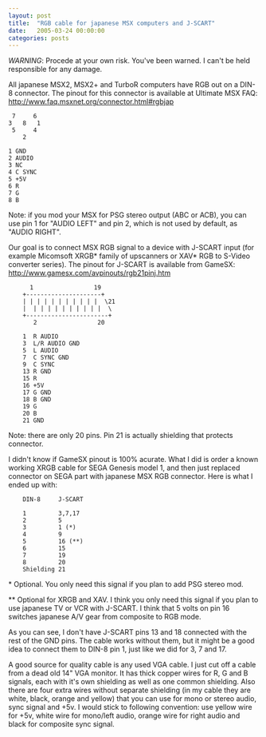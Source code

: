 ```yaml
---
layout: post
title:  "RGB cable for japanese MSX computers and J-SCART"
date:   2005-03-24 00:00:00
categories: posts
---
```


*WARNING*: Procede at your own risk. You've been warned. I can't be held responsible for any damage.

All japanese MSX2, MSX2+ and TurboR computers have RGB out on a DIN-8 connector.
The pinout for this connector is available at Ultimate MSX FAQ:
<http://www.faq.msxnet.org/connector.html#rgbjap>

```
 7     6
3   8   1
 5     4
    2

1 GND
2 AUDIO
3 NC
4 C SYNC
5 +5V
6 R
7 G
8 B
```

Note: if you mod your MSX for PSG stereo output (ABC or ACB), you can use pin 1
for "AUDIO LEFT" and pin 2, which is not used by default, as "AUDIO RIGHT".

Our goal is to connect MSX RGB signal to a device with J-SCART input (for
example Micomsoft XRGB* family of upscanners or XAV* RGB to S-Video converter
series). The pinout for J-SCART is available from GameSX:
<http://www.gamesx.com/avpinouts/rgb21pinj.htm>

          1                 19
        +---------------------+
        | | | | | | | | | | |  \21
        |  | | | | | | | | | |  \ 
        +-----------------------+
           2                 20
        
        1  R AUDIO
        3  L/R AUDIO GND
        5  L AUDIO
        7  C SYNC GND
        9  C SYNC  
        13 R GND
        15 R
        16 +5V
        17 G GND
        18 B GND
        19 G
        20 B
        21 GND
        
Note: there are only 20 pins. Pin 21 is actually shielding that protects
connector.

I didn't know if GameSX pinout is 100% acurate. What I did is order a known
working XRGB cable for SEGA Genesis model 1, and then just replaced connector
on SEGA part with japanese MSX RGB connector. Here is what I ended up with:

        DIN-8     J-SCART  
        
        1         3,7,17
        2         5
        3         1 (*)
        4         9
        5         16 (**)
        6         15
        7         19
        8         20
        Shielding 21

\* Optional. You only need this signal if you plan to add PSG stereo mod.

\*\* Optional for XRGB and XAV. I think you only need this signal if you plan to
use japanese TV or VCR with J-SCART. I think that 5 volts on pin 16 switches
japanese A/V gear from composite to RGB mode.

As you can see, I don't have J-SCART pins 13 and 18 connected with the rest of
the GND pins. The cable works without them, but it might be a good idea to
connect them to DIN-8 pin 1, just like we did for 3, 7 and 17.

A good source for quality cable is any used VGA cable. I just cut off a cable
from a dead old 14" VGA monitor. It has thick copper wires for R, G and B
signals, each with it's own shielding as well as one common shielding. Also
there are four extra wires without separate shielding (in my cable they are
white, black, orange and yellow) that you can use for mono or stereo audio,
sync signal and +5v. I would stick to following convention: use yellow wire for
+5v, white wire for mono/left audio, orange wire for right audio and black for
composite sync signal.
